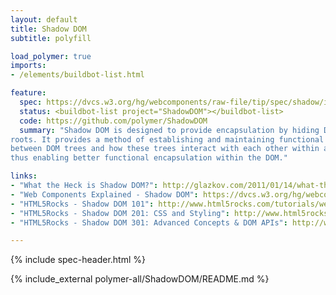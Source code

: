 ```yaml
---
layout: default
title: Shadow DOM
subtitle: polyfill

load_polymer: true
imports:
- /elements/buildbot-list.html

feature:
  spec: https://dvcs.w3.org/hg/webcomponents/raw-file/tip/spec/shadow/index.html
  status: <buildbot-list project="ShadowDOM"></buildbot-list>
  code: https://github.com/polymer/ShadowDOM
  summary: "Shadow DOM is designed to provide encapsulation by hiding DOM subtrees under shadow
roots. It provides a method of establishing and maintaining functional boundaries
between DOM trees and how these trees interact with each other within a document,
thus enabling better functional encapsulation within the DOM."

links:
- "What the Heck is Shadow DOM?": http://glazkov.com/2011/01/14/what-the-heck-is-shadow-dom/
- "Web Components Explained - Shadow DOM": https://dvcs.w3.org/hg/webcomponents/raw-file/57f8cfc4a7dc/explainer/index.html#shadow-dom-section
- "HTML5Rocks - Shadow DOM 101": http://www.html5rocks.com/tutorials/webcomponents/shadowdom/
- "HTML5Rocks - Shadow DOM 201: CSS and Styling": http://www.html5rocks.com/tutorials/webcomponents/shadowdom-201/
- "HTML5Rocks - Shadow DOM 301: Advanced Concepts & DOM APIs": http://www.html5rocks.com/tutorials/webcomponents/shadowdom-301/

---
```


{% include spec-header.html %}

{% include_external polymer-all/ShadowDOM/README.md  %}
